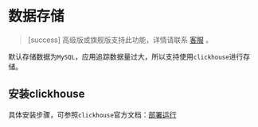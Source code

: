 # 数据存储

>[success] 高级版或旗舰版支持此功能，详情请联系 [客服](contact-us.md) 。

默认存储数据为`MySQL`，应用追踪数据量过大，所以支持使用`clickhouse`进行存储。

## 安装clickhouse
具体安装步骤，可参照`clickhouse`官方文档：[部署运行](https://clickhouse.yandex/docs/zh/getting_started/)